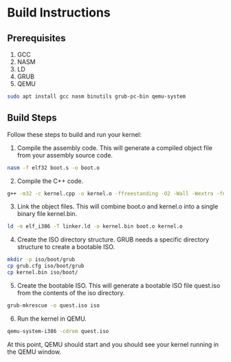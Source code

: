 # Build Instructions

## Prerequisites

1. GCC
2. NASM
3. LD
4. GRUB
5. QEMU

```bash
sudo apt install gcc nasm binutils grub-pc-bin qemu-system
```

## Build Steps

Follow these steps to build and run your kernel:

1. Compile the assembly code. This will generate a compiled object file from your assembly source code.

```bash
nasm -f elf32 boot.s -o boot.o
```

2. Compile the C++ code.

```bash
g++ -m32 -c kernel.cpp -o kernel.o -ffreestanding -O2 -Wall -Wextra -fno-exceptions -fno-rtti
```

3. Link the object files. This will combine boot.o and kernel.o into a single binary file kernel.bin.

```bash
ld -m elf_i386 -T linker.ld -o kernel.bin boot.o kernel.o
```

4. Create the ISO directory structure. GRUB needs a specific directory structure to create a bootable ISO.

```bash
mkdir -p iso/boot/grub
cp grub.cfg iso/boot/grub
cp kernel.bin iso/boot/
```

5. Create the bootable ISO. This will generate a bootable ISO file quest.iso from the contents of the iso directory.

```bash
grub-mkrescue -o quest.iso iso
```

6. Run the kernel in QEMU.

```bash
qemu-system-i386 -cdrom quest.iso
```

At this point, QEMU should start and you should see your kernel running in the QEMU window.

